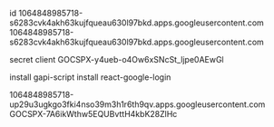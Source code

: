 id
1064848985718-s6283cvk4akh63kujfqueau630l97bkd.apps.googleusercontent.com
1064848985718-s6283cvk4akh63kujfqueau630l97bkd.apps.googleusercontent.com

secret client
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


install gapi-script
install react-google-login


1064848985718-up29u3ugkgo3fki4nso39m3h1r6th9qv.apps.googleusercontent.com
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